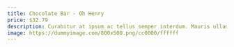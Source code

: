 ```yaml
---
title: Chocolate Bar - Oh Henry
price: $32.79
description: Curabitur at ipsum ac tellus semper interdum. Mauris ullamcorper purus sit amet nulla. Quisque arcu libero, rutrum ac, lobortis vel, dapibus at, diam.
image: https://dummyimage.com/800x500.png/cc0000/ffffff
---
```


